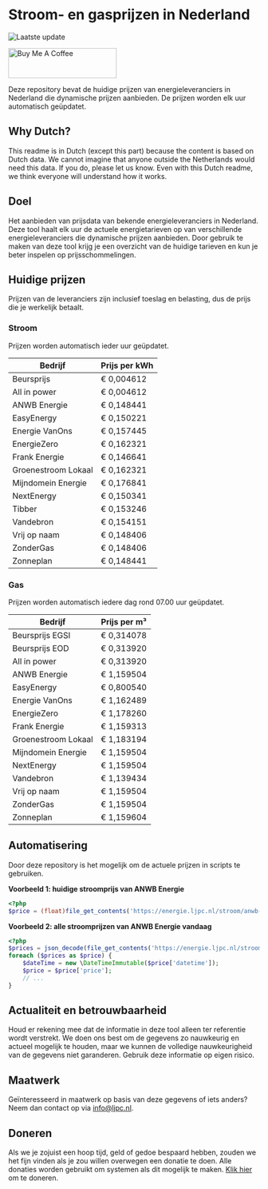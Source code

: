 # Stroom- en gasprijzen in Nederland

![Laatste update](https://img.shields.io/badge/laatste%20update-2025--10--25%2008%3A00%20CET-brightgreen)

<a href="https://www.buymeacoffee.com/Lars-" target="_blank"><img src="https://cdn.buymeacoffee.com/buttons/v2/default-orange.png" alt="Buy Me A Coffee" height="60" style="height: 60px !important;width: 217px !important;" ></a>

Deze repository bevat de huidige prijzen van energieleveranciers in Nederland die dynamische prijzen aanbieden. De prijzen worden elk uur automatisch geüpdatet.

## Why Dutch?

This readme is in Dutch (except this part) because the content is based on Dutch data. We cannot imagine that anyone outside the Netherlands would need this data. If you do, please let us know. Even with this Dutch readme, we think
everyone will understand how it works.

## Doel

Het aanbieden van prijsdata van bekende energieleveranciers in Nederland. Deze tool haalt elk uur de actuele energietarieven op van verschillende energieleveranciers die dynamische prijzen aanbieden. Door gebruik te maken van deze tool
krijg je een overzicht van de huidige tarieven en kun je beter inspelen op prijsschommelingen.

## Huidige prijzen

Prijzen van de leveranciers zijn inclusief toeslag en belasting, dus de prijs die je werkelijk betaalt.

### Stroom

Prijzen worden automatisch ieder uur geüpdatet.

 Bedrijf | Prijs per kWh 
---------|---------------
Beursprijs | € 0,004612
All in power | € 0,004612
ANWB Energie | € 0,148441
EasyEnergy | € 0,150221
Energie VanOns | € 0,157445
EnergieZero | € 0,162321
Frank Energie | € 0,146641
Groenestroom Lokaal | € 0,162321
Mijndomein Energie | € 0,176841
NextEnergy | € 0,150341
Tibber | € 0,153246
Vandebron | € 0,154151
Vrij op naam | € 0,148406
ZonderGas | € 0,148406
Zonneplan | € 0,148441


### Gas

Prijzen worden automatisch iedere dag rond 07.00 uur geüpdatet.

 Bedrijf | Prijs per m³ 
---------|--------------
Beursprijs EGSI | € 0,314078
Beursprijs EOD | € 0,313920
All in power | € 0,313920
ANWB Energie | € 1,159504
EasyEnergy | € 0,800540
Energie VanOns | € 1,162489
EnergieZero | € 1,178260
Frank Energie | € 1,159313
Groenestroom Lokaal | € 1,183194
Mijndomein Energie | € 1,159504
NextEnergy | € 1,159504
Vandebron | € 1,139434
Vrij op naam | € 1,159504
ZonderGas | € 1,159504
Zonneplan | € 1,159604


## Automatisering

Door deze repository is het mogelijk om de actuele prijzen in scripts te gebruiken.

**Voorbeeld 1: huidige stroomprijs van ANWB Energie**

```php
<?php
$price = (float)file_get_contents('https://energie.ljpc.nl/stroom/anwb-energie-nu.txt');

```

**Voorbeeld 2: alle stroomprijzen van ANWB Energie vandaag**

```php
<?php
$prices = json_decode(file_get_contents('https://energie.ljpc.nl/stroom/all-in-power-vandaag.json'),true);
foreach ($prices as $price) {
    $dateTime = new \DateTimeImmutable($price['datetime']);
    $price = $price['price'];
    // ...
}
```

## Actualiteit en betrouwbaarheid

Houd er rekening mee dat de informatie in deze tool alleen ter referentie wordt verstrekt. We doen ons best om de gegevens zo nauwkeurig en actueel mogelijk te houden, maar we kunnen de volledige nauwkeurigheid van de gegevens niet
garanderen. Gebruik deze informatie op eigen risico.

## Maatwerk

Geïnteresseerd in maatwerk op basis van deze gegevens of iets anders? Neem dan contact op
via [info@ljpc.nl](mailto:info@ljpc.nl?subject=Energie%20prijzen).

## Doneren

Als we je zojuist een hoop tijd, geld of gedoe bespaard hebben, zouden we het fijn vinden als je zou willen overwegen een
donatie te doen. Alle donaties worden gebruikt om systemen als dit mogelijk te
maken. [Klik hier](https://www.buymeacoffee.com/Lars-) om te doneren.
